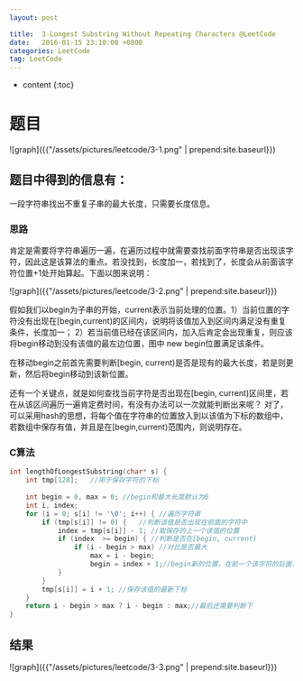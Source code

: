 ```yaml
---
layout: post

title:  3-Longest Substring Without Repeating Characters @LeetCode
date:   2016-01-15 23:10:00 +0800
categories: LeetCode
tag: LeetCode
---
```


* content
{:toc}


题目
====================
![graph]({{"/assets/pictures/leetcode/3-1.png" | prepend:site.baseurl}})

## 题目中得到的信息有：
一段字符串找出不重复子串的最大长度，只需要长度信息。
### 思路
肯定是需要将字符串遍历一遍，在遍历过程中就需要查找前面字符串是否出现该字符，因此这是该算法的重点。若没找到，长度加一，若找到了，长度会从前面该字符位置+1处开始算起。下面以图来说明：

![graph]({{"/assets/pictures/leetcode/3-2.png" | prepend:site.baseurl}})

假如我们以begin为子串的开始，current表示当前处理的位置。1）当前位置的字符没有出现在[begin,current)的区间内，说明将该值加入到区间内满足没有重复条件，长度加一；
2）若当前值已经在该区间内，加入后肯定会出现重复，则应该将begin移动到没有该值的最左边位置，图中 new begin位置满足该条件。

在移动begin之前首先需要判断[begin, current)是否是现有的最大长度，若是则更新，然后将begin移动到该新位置。

还有一个关键点，就是如何查找当前字符是否出现在[begin, current)区间里，若在从该区间遍历一遍肯定费时间，有没有办法可以一次就能判断出来呢？
对了，可以采用hash的思想，将每个值在字符串的位置放入到以该值为下标的数组中，若数组中保存有值，并且是在[begin,current)范围内，则说明存在。

### C算法
```c++
int lengthOfLongestSubstring(char* s) {
    int tmp[128];	//用于保存字符的下标	
    
	int begin = 0, max = 0; //begin和最大长度默认为0
	int i, index;	
	for (i = 0; s[i] != '\0'; i++) { //遍历字符串
		if (tmp[s[i]] != 0) {	//判断该值是否出现在前面的字符中
			index = tmp[s[i]] - 1; //取保存的上一个该值的位置
			if (index  >= begin) { //判断是否在[begin, current)
				if (i - begin > max) //对比是否最大
					max = i - begin;
					begin = index + 1;//begin新的位置，在前一个该字符的后面，即new begin位置
			}
		} 
		tmp[s[i]] = i + 1; //保存该值的最新下标
	}
	return i - begin > max ? i - begin : max;//最后还需要判断下
}
```
## 结果
![graph]({{"/assets/pictures/leetcode/3-3.png" | prepend:site.baseurl}})

